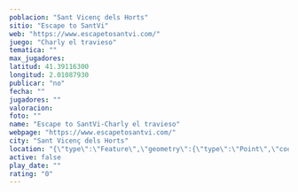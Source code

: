 ```yaml
---
poblacion: "Sant Vicenç dels Horts"
sitio: "Escape to SantVi"
web: "https://www.escapetosantvi.com/"
juego: "Charly el travieso"
tematica: ""
max_jugadores: 
latitud: 41.39116300
longitud: 2.01087930
publicar: "no"
fecha: ""
jugadores: ""
valoracion: 
foto: ""
name: "Escape to SantVi-Charly el travieso"
webpage: "https://www.escapetosantvi.com/"
city: "Sant Vicenç dels Horts"
location: "{\"type\":\"Feature\",\"geometry\":{\"type\":\"Point\",\"coordinates\":[2.0108793,41.391163]}}"
active: false
play_date: ""
rating: "0"
---
```

